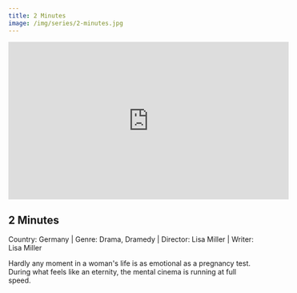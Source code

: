 ```yaml
---
title: 2 Minutes 
image: /img/series/2-minutes.jpg
---
```

<iframe width="560" height="315" src="https://redponypictures.com/2-minuten" frameborder="0" allow="accelerometer; autoplay; encrypted-media; gyroscope; picture-in-picture" allowfullscreen></iframe>

## 2 Minutes
Country: Germany | Genre: Drama, Dramedy | Director: Lisa Miller | Writer: Lisa Miller 

Hardly any moment in a woman's life is as emotional as a pregnancy test. During what feels like an eternity, the mental cinema is running at full speed.